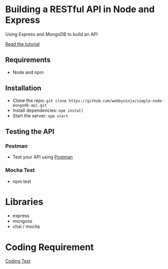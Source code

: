 # Building a RESTful API in Node and Express

Using Express and MongoDB to build an API

[Read the tutorial](http://scotch.io/tutorials/javascript/build-a-restful-api-using-node-and-express-4)

## Requirements

- Node and npm

## Installation

- Clone the repo: `git clone https://github.com/webbyninja/simple-node-mongodb-api.git`
- Install dependencies: `npm install`
- Start the server: `npm start`

## Testing the API

### Postman
- Test your API using [Postman](https://chrome.google.com/webstore/detail/postman-rest-client-packa/fhbjgbiflinjbdggehcddcbncdddomop)

### Mocha Test

- npm test

# Libraries 
 * express
 * mongoos
 * chai / mocha


# Coding Requirement
[Coding Test](https://gist.github.com/jerelim/3e883999e8d8ef5af2428b364858afc3)
 